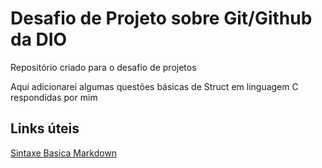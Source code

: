 # Desafio de Projeto sobre Git/Github da DIO
Repositório criado para o desafio de projetos

Aqui adicionarei algumas questões básicas de Struct em linguagem C respondidas por mim
## Links úteis 
[Sintaxe Basica Markdown](https://www.markdownguide.org/)
